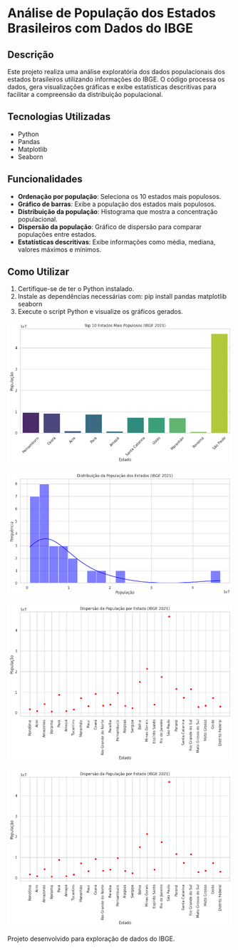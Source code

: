 # Análise de População dos Estados Brasileiros com Dados do IBGE

## Descrição
Este projeto realiza uma análise exploratória dos dados populacionais dos estados brasileiros utilizando informações do IBGE. O código processa os dados, gera visualizações gráficas e exibe estatísticas descritivas para facilitar a compreensão da distribuição populacional.

## Tecnologias Utilizadas
- Python
- Pandas
- Matplotlib
- Seaborn

## Funcionalidades
- **Ordenação por população**: Seleciona os 10 estados mais populosos.
- **Gráfico de barras**: Exibe a população dos estados mais populosos.
- **Distribuição da população**: Histograma que mostra a concentração populacional.
- **Dispersão da população**: Gráfico de dispersão para comparar populações entre estados.
- **Estatísticas descritivas**: Exibe informações como média, mediana, valores máximos e mínimos.

## Como Utilizar
1. Certifique-se de ter o Python instalado.
2. Instale as dependências necessárias com:
   pip install pandas matplotlib seaborn
3. Execute o script Python e visualize os gráficos gerados.

![alt text](image.png)

![alt text](image-1.png)

![alt text](image-2.png)

![alt text](image-3.png)

Projeto desenvolvido para exploração de dados do IBGE.

